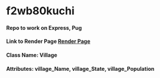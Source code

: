 # f2wb80kuchi

#### Repo to work on Express, Pug 

#### Link to Render Page [Render Page](https://f2db80kuchi.onrender.com/)

#### Class Name: Village
#### Attributes: village_Name, village_State, village_Population
